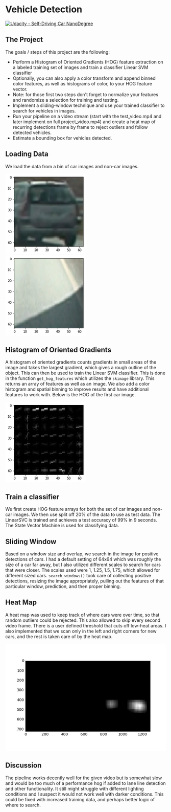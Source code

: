 # Vehicle Detection
[![Udacity - Self-Driving Car NanoDegree](https://s3.amazonaws.com/udacity-sdc/github/shield-carnd.svg)](http://www.udacity.com/drive)

The Project
---

The goals / steps of this project are the following:

* Perform a Histogram of Oriented Gradients (HOG) feature extraction on a labeled training set of images and train a classifier Linear SVM classifier
* Optionally, you can also apply a color transform and append binned color features, as well as histograms of color, to your HOG feature vector. 
* Note: for those first two steps don't forget to normalize your features and randomize a selection for training and testing.
* Implement a sliding-window technique and use your trained classifier to search for vehicles in images.
* Run your pipeline on a video stream (start with the test_video.mp4 and later implement on full project_video.mp4) and create a heat map of recurring detections frame by frame to reject outliers and follow detected vehicles.
* Estimate a bounding box for vehicles detected.

## Loading Data
We load the data from a bin of car images and non-car images.

![Car](output_images/sample-car.png)
![Not Car](output_images/sample-notcar.png)

## Histogram of Oriented Gradients
A histogram of oriented gradients counts gradients in small areas of the image and takes the largest gradient, which gives a rough outline of the object. This can then be used to train the Linear SVM classifier. This is done in the function `get_hog_features` which utilizes the `skimage` library. This returns an array of features as well as an image. We also add a color histogram and spatial binning to improve results and have additional features to work with. Below is the HOG of the first car image.

![HOG of car](output_images/sample-hog.png)

## Train a classifier
We first create HOG feature arrays for both the set of car images and non-car images. We then use split off 20% of the data to use as test data. The LinearSVC is trained and achieves a test accuracy of 99% in 9 seconds. The State Vector Machine is used for classifying data.

## Sliding Window
Based on a window size and overlap, we search in the image for positive detections of cars. I had a default setting of 64x64 which was roughly the size of a car far away, but I also utilized different scales to search for cars that were closer. The scales used were 1, 1.25, 1.5, 1.75, which allowed for different sized cars. `search_windows()` took care of collecting positive detections, resizing the image appropriately, pulling out the features of that particular window, prediction, and then proper binning. 

## Heat Map
A heat map was used to keep track of where cars were over time, so that random outliers could be rejected. This also allowed to skip every second video frame. There is a user defined threshold that cuts off low-heat areas. I also implemented that we scan only in the left and right corners for new cars, and the rest is taken care of by the heat map.

![Heat Map](output_images/heatmap.jpg)

## Discussion
The pipeline works decently well for the given video but is somewhat slow and would be too much of a performance hog if added to lane line detection and other functionality. It still might struggle with different lighting conditions and I suspect it would not work well with darker conditions. This could be fixed with increased training data, and perhaps better logic of where to search. 
